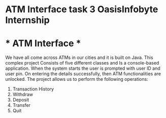 #  ATM Interface task 3 OasisInfobyte Internship

# * ATM Interface *

We have all come across ATMs in our cities and it is built on Java. This complex project Consists of five different classes and Is a console-based application. When the system starts the user is prompted with user ID and user pin. On entering the details successfully, then ATM functionalities are unlocked. The project allows us to perform the following operations:
1. Transaction History 
2. Withdraw
3. Deposit
4. Transfer
5. Quit
 
